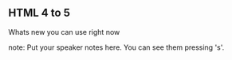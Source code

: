 ## HTML 4 to 5

Whats new you can use right now

note:
  Put your speaker notes here.
  You can see them pressing 's'.

